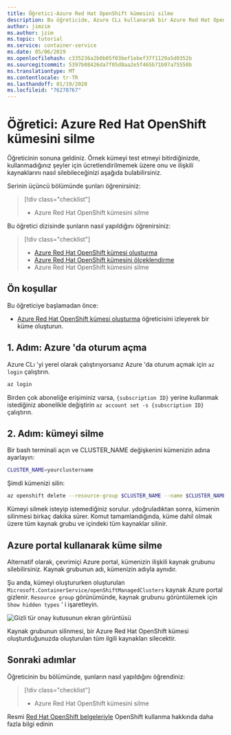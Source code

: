 ```yaml
---
title: Öğretici-Azure Red Hat OpenShift kümesini silme
description: Bu öğreticide, Azure CLı kullanarak bir Azure Red Hat OpenShift kümesini silmeyi öğrenin
author: jimzim
ms.author: jzim
ms.topic: tutorial
ms.service: container-service
ms.date: 05/06/2019
ms.openlocfilehash: c335236a2b0b05f03bef1ebef37f1129a5d0352b
ms.sourcegitcommit: 5397b08426da7f05d8aa2e5f465b71b97a75550b
ms.translationtype: MT
ms.contentlocale: tr-TR
ms.lasthandoff: 01/19/2020
ms.locfileid: "76278767"
---
```

# <a name="tutorial-delete-an-azure-red-hat-openshift-cluster"></a>Öğretici: Azure Red Hat OpenShift kümesini silme

Öğreticinin sonuna geldiniz. Örnek kümeyi test etmeyi bitirdiğinizde, kullanmadığınız şeyler için ücretlendirilmemek üzere onu ve ilişkili kaynaklarını nasıl silebileceğinizi aşağıda bulabilirsiniz.

Serinin üçüncü bölümünde şunları öğrenirsiniz:

> [!div class="checklist"]
> * Azure Red Hat OpenShift kümesini silme

Bu öğretici dizisinde şunların nasıl yapıldığını öğrenirsiniz:
> [!div class="checklist"]
> * [Azure Red Hat OpenShift kümesi oluşturma](tutorial-create-cluster.md)
> * [Azure Red Hat OpenShift kümesini ölçeklendirme](tutorial-scale-cluster.md)
> * Azure Red Hat OpenShift kümesini silme

## <a name="prerequisites"></a>Ön koşullar

Bu öğreticiye başlamadan önce:

* [Azure Red Hat OpenShift kümesi oluşturma](tutorial-create-cluster.md) öğreticisini izleyerek bir küme oluşturun.

## <a name="step-1-sign-in-to-azure"></a>1\. Adım: Azure 'da oturum açma

Azure CLı 'yi yerel olarak çalıştırıyorsanız Azure 'da oturum açmak için `az login` çalıştırın.

```bash
az login
```

Birden çok aboneliğe erişiminiz varsa, `{subscription ID}` yerine kullanmak istediğiniz abonelikle değiştirin `az account set -s {subscription ID}` çalıştırın.

## <a name="step-2-delete-the-cluster"></a>2\. Adım: kümeyi silme

Bir bash terminali açın ve CLUSTER_NAME değişkenini kümenizin adına ayarlayın:

```bash
CLUSTER_NAME=yourclustername
```

Şimdi kümenizi silin:

```bash
az openshift delete --resource-group $CLUSTER_NAME --name $CLUSTER_NAME
```

Kümeyi silmek isteyip istemediğiniz sorulur. `y`doğruladıktan sonra, kümenin silinmesi birkaç dakika sürer. Komut tamamlandığında, küme dahil olmak üzere tüm kaynak grubu ve içindeki tüm kaynaklar silinir.

## <a name="deleting-a-cluster-using-the-azure-portal"></a>Azure portal kullanarak küme silme

Alternatif olarak, çevrimiçi Azure portal, kümenizin ilişkili kaynak grubunu silebilirsiniz. Kaynak grubunun adı, kümenizin adıyla aynıdır.

Şu anda, kümeyi oluştururken oluşturulan `Microsoft.ContainerService/openShiftManagedClusters` kaynak Azure portal gizlenir. `Resource group` görünümünde, kaynak grubunu görüntülemek için `Show hidden types` ' i işaretleyin.

![Gizli tür onay kutusunun ekran görüntüsü](./media/aro-portal-hidden-type.png)

Kaynak grubunun silinmesi, bir Azure Red Hat OpenShift kümesi oluşturduğunuzda oluşturulan tüm ilgili kaynakları silecektir.

## <a name="next-steps"></a>Sonraki adımlar

Öğreticinin bu bölümünde, şunların nasıl yapıldığını öğrendiniz:
> [!div class="checklist"]
> * Azure Red Hat OpenShift kümesini silme

Resmi [Red Hat OpenShift belgeleriyle](https://docs.openshift.com/aro/welcome/index.html) OpenShift kullanma hakkında daha fazla bilgi edinin
